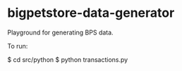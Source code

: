 bigpetstore-data-generator
==========================

Playground for generating BPS data.

To run:

   $ cd src/python
   $ python transactions.py 
